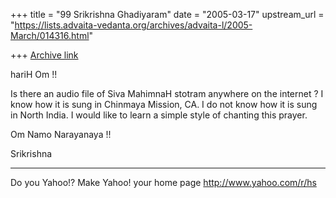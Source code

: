 +++
title = "99 Srikrishna Ghadiyaram"
date = "2005-03-17"
upstream_url = "https://lists.advaita-vedanta.org/archives/advaita-l/2005-March/014316.html"

+++
[Archive link](https://lists.advaita-vedanta.org/archives/advaita-l/2005-March/014316.html)

hariH Om !!

Is there an audio file of Siva MahimnaH stotram
anywhere on the internet ?  I know how it is sung in
Chinmaya Mission, CA. I do not know how it is sung in
North India. I would like to learn a simple style of
chanting this prayer.

Om Namo Narayanaya !!

Srikrishna




__________________________________ 
Do you Yahoo!? 
Make Yahoo! your home page 
http://www.yahoo.com/r/hs


